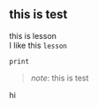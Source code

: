 
## this is test

this is lesson<br>
I like this ``lesson``
```
print
```
>_note_:
>this is test

hi
